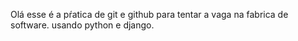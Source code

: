 Olá esse é a pŕatica de git e github para tentar a vaga na fabrica de software. 
usando python e django.
